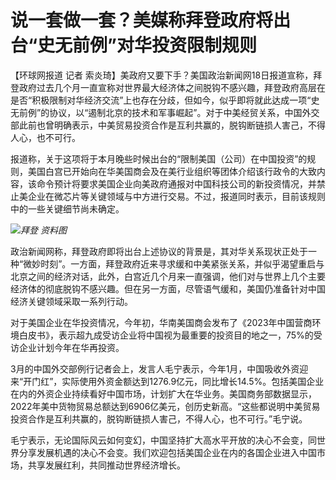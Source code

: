 # 说一套做一套？美媒称拜登政府将出台“史无前例”对华投资限制规则

【环球网报道 记者
索炎琦】美政府又要下手？美国政治新闻网18日报道宣称，拜登政府过去几个月一直宣称对世界最大经济体之间脱钩不感兴趣，拜登政府高层在是否“积极限制对华经济交流”上也存在分歧，但如今，似乎即将就此达成一项“史无前例”的协议，以“遏制北京的技术和军事崛起”。对于中美经贸关系，中国外交部此前也曾明确表示，中美贸易投资合作是互利共赢的，脱钩断链损人害己，不得人心，也不可行。

报道称，关于这项将于本月晚些时候出台的“限制美国（公司）在中国投资”的规则，美国白宫已开始向在华美国商会及在美行业组织等团体介绍该行政令的大致内容，该命令预计将要求美国企业向美政府通报对中国科技公司的新投资情况，并禁止美企业在微芯片等关键领域与中方进行交易。不过，报道同时表示，目前该规则中的一些关键细节尚未确定。

![](https://inews.gtimg.com/om_bt/OBBBypS3X661DAA337GZZkvRvqxwNJUxMv1lpvXZDpBrkAA/1000)_拜登
资料图_

政治新闻网称，拜登政府即将出台上述协议的背景是，其对华关系现状正处于一种“微妙时刻”。一方面，拜登政府近来寻求缓和中美紧张关系，并似乎渴望重启与北京之间的经济对话，此外，白宫近几个月来一直强调，他们对与世界上几个主要经济体的彻底脱钩不感兴趣。但在另一方面，尽管语气缓和，美国仍准备针对中国经济关键领域采取一系列行动。

对于美国企业在华投资情况，今年初，华南美国商会发布了《2023年中国营商环境白皮书》，表示超九成受访企业将中国视为最重要的投资目的地之一，75%的受访企业计划今年在华再投资。

3月的中国外交部例行记者会上，发言人毛宁表示，今年1月，中国吸收外资迎来“开门红”，实际使用外资金额达到1276.9亿元，同比增长14.5%。包括美国企业在内的外资企业持续看好中国市场，计划扩大在华业务。美国商务部数据显示，2022年美中货物贸易总额达到6906亿美元，创历史新高。“这些都说明中美贸易投资合作是互利共赢的，脱钩断链损人害己，不得人心，也不可行。”毛宁说。

毛宁表示，无论国际风云如何变幻，中国坚持扩大高水平开放的决心不会变，同世界分享发展机遇的决心不会变。我们欢迎包括美国企业在内的各国企业进入中国市场，共享发展红利，共同推动世界经济增长。

